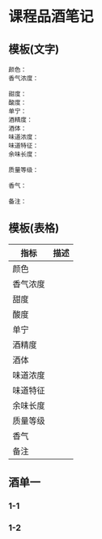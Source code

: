# 课程品酒笔记

## 模板(文字)

```plantext
颜色：
香气浓度：

甜度：
酸度：
单宁：
酒精度：
酒体：
味道浓度：
味道特征：
余味长度：

质量等级：

香气：

备注：
```

## 模板(表格)

| 指标 | 描述 |
| --- | --- |
| 颜色 |   |
| 香气浓度 |   |
| 甜度 |   |
| 酸度 |   |
| 单宁 |   |
| 酒精度 |   |
| 酒体 |   |
| 味道浓度 |   |
| 味道特征 |   |
| 余味长度 |   |
| 质量等级 |   |
| 香气 |   |
| 备注 |   |

## 酒单一

### 1-1


### 1-2
